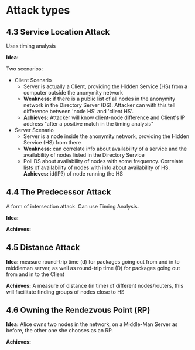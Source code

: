 # Attack types

## 4.3 Service Location Attack
Uses timing analysis

**Idea:**

Two scenarios:
* Client Scenario
    * Server is actually a Client, providing the Hidden Service (HS) from a computer outside the anonymity network
    * **Weakness:** if there is a public list of all nodes in the anonymity network in the Directory Server (DS). Attacker can with this tell difference between 'node HS' and 'client HS'. 
    * **Achieves:** Attacker will know client-node difference and Client's IP address "after a positive match in the timing analysis"
* Server Scenario
    * Server is a node inside the anonymity network, providing the Hidden Service (HS) from there
    * **Weakness:** can correlate info about availability of a service and the availability of nodes listed in the Directory Service
    * Poll DS about availability of nodes with some frequency. Correlate lists of availability of nodes with info about availability of HS. **Achieves:** id(IP?) of node running the HS

## 4.4 The Predecessor Attack
A form of intersection attack.
Can use Timing Analysis.

**Idea:**

**Achieves:**

## 4.5 Distance Attack
**Idea:** measure round-trip time (d) for packages going out from and in to middleman server, as well as round-trip time (D) for packages going out from and in to the Client

**Achieves:** A measure of distance (in time) of different nodes/routers, this will facilitate finding groups of nodes close to HS

## 4.6 Owning the Rendezvous Point (RP)
**Idea:** Alice owns two nodes in the network, on a Middle-Man Server as before, the other one she chooses as an RP.

**Achieves:**